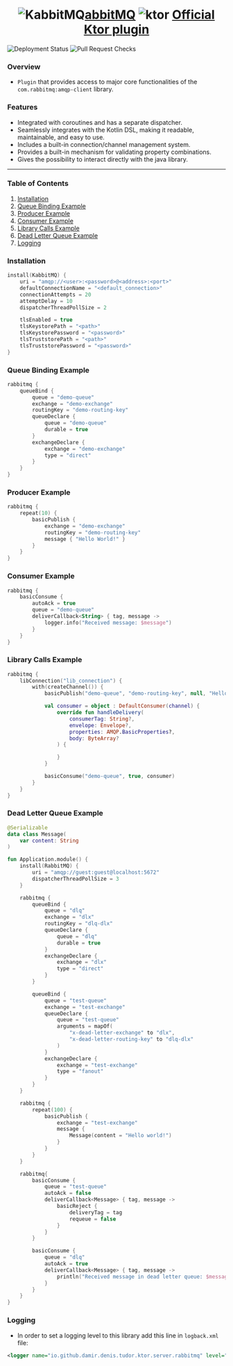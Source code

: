 <div align="center">

# ![KabbitMQ](https://github.com/user-attachments/assets/bc22917b-d6bd-4f34-8775-707e575677a0)[abbitMQ](https://central.sonatype.com/artifact/io.github.damirdenis-tudor/ktor-server-rabbitmq) ![ktor](https://avatars.githubusercontent.com/u/28214161?s=48&v=4) [Official Ktor plugin](https://start.ktor.io/settings)

</div>

![Deployment Status](https://github.com/DamirDenis-Tudor/ktor-server-rabbitmq/actions/workflows/deployment.yml/badge.svg) ![Pull Request Checks](https://github.com/DamirDenis-Tudor/ktor-server-rabbitmq/actions/workflows/pull-request-checks.yml/badge.svg)


### Overview
- `Plugin` that provides access to major core functionalities of the `com.rabbitmq:amqp-client` library.

### Features

- Integrated with coroutines and has a separate dispatcher.
- Seamlessly integrates with the Kotlin DSL, making it readable, maintainable, and easy to use.
- Includes a built-in connection/channel management system.
- Provides a built-in mechanism for validating property combinations.
- Gives the possibility to interact directly with the java library.

---

### Table of Contents
1. [Installation](#installation)
2. [Queue Binding Example](#queue-binding-example)
3. [Producer Example](#producer-example)
4. [Consumer Example](#consumer-example)
5. [Library Calls Example](#library-calls-example)
6. [Dead Letter Queue Example](#dead-letter-queue-example)
7. [Logging](#logging)

### Installation
```kotlin
install(KabbitMQ) {
    uri = "amqp://<user>:<password>@<address>:<port>"
    defaultConnectionName = "<default_connection>"
    connectionAttempts = 20
    attemptDelay = 10
    dispatcherThreadPollSize = 2

    tlsEnabled = true
    tlsKeystorePath = "<path>"
    tlsKeystorePassword = "<password>"
    tlsTruststorePath = "<path>"
    tlsTruststorePassword = "<password>"
}
```

### Queue Binding Example
```kotlin
rabbitmq {
    queueBind {
        queue = "demo-queue"
        exchange = "demo-exchange"
        routingKey = "demo-routing-key"
        queueDeclare {
            queue = "demo-queue"
            durable = true
        }
        exchangeDeclare {
            exchange = "demo-exchange"
            type = "direct"
        }
    }
}
```

### Producer Example
```kotlin
rabbitmq {
    repeat(10) {
        basicPublish {
            exchange = "demo-exchange"
            routingKey = "demo-routing-key"
            message { "Hello World!" }
        }
    }
}
```

### Consumer Example
```kotlin
rabbitmq {
    basicConsume {
        autoAck = true
        queue = "demo-queue"
        deliverCallback<String> { tag, message ->
            logger.info("Received message: $message")
        }
    }
}
```

### Library Calls Example
```kotlin
rabbitmq {
    libConnection("lib_connection") {
        with(createChannel()) {
            basicPublish("demo-queue", "demo-routing-key", null, "Hello!".toByteArray())

            val consumer = object : DefaultConsumer(channel) {
                override fun handleDelivery(
                    consumerTag: String?,
                    envelope: Envelope?,
                    properties: AMQP.BasicProperties?,
                    body: ByteArray?
                ) {

                }
            }

            basicConsume("demo-queue", true, consumer)
        }
    }
}
```


### Dead Letter Queue Example

```kotlin 
@Serializable
data class Message(
    var content: String
)

fun Application.module() {
    install(RabbitMQ) {
        uri = "amqp://guest:guest@localhost:5672"
        dispatcherThreadPollSize = 3
    }

    rabbitmq {
        queueBind {
            queue = "dlq"
            exchange = "dlx"
            routingKey = "dlq-dlx"
            queueDeclare {
                queue = "dlq"
                durable = true
            }
            exchangeDeclare {
                exchange = "dlx"
                type = "direct"
            }
        }

        queueBind {
            queue = "test-queue"
            exchange = "test-exchange"
            queueDeclare {
                queue = "test-queue"
                arguments = mapOf(
                    "x-dead-letter-exchange" to "dlx",
                    "x-dead-letter-routing-key" to "dlq-dlx"
                )
            }
            exchangeDeclare {
                exchange = "test-exchange"
                type = "fanout"
            }
        }
    }

    rabbitmq {
        repeat(100) {
            basicPublish {
                exchange = "test-exchange"
                message {
                    Message(content = "Hello world!")
                }
            }
        }
    }

    rabbitmq{
        basicConsume {
            queue = "test-queue"
            autoAck = false
            deliverCallback<Message> { tag, message ->
                basicReject {
                    deliveryTag = tag
                    requeue = false
                }
            }
        }

        basicConsume {
            queue = "dlq"
            autoAck = true
            deliverCallback<Message> { tag, message ->
                println("Received message in dead letter queue: $message")
            }
        }
    }
}
```

### Logging

- In order to set a logging level to this library add this line in `logback.xml` file:
```xml
<logger name="io.github.damir.denis.tudor.ktor.server.rabbitmq" level="<level>"/>
```
